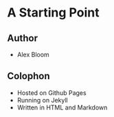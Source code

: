 # A Starting Point

## Author
- Alex Bloom

## Colophon
- Hosted on Github Pages
- Running on Jekyll
- Written in HTML and Markdown
